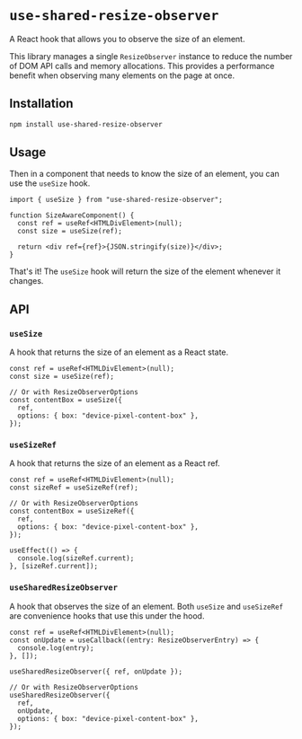 # `use-shared-resize-observer`

A React hook that allows you to observe the size of an element.

This library manages a single `ResizeObserver` instance to reduce the number of DOM API calls and memory allocations.
This provides a performance benefit when observing many elements on the page at once.

## Installation

```bash
npm install use-shared-resize-observer
```

## Usage

Then in a component that needs to know the size of an element, you can use the `useSize` hook.

```tsx
import { useSize } from "use-shared-resize-observer";

function SizeAwareComponent() {
  const ref = useRef<HTMLDivElement>(null);
  const size = useSize(ref);

  return <div ref={ref}>{JSON.stringify(size)}</div>;
}
```

That's it! The `useSize` hook will return the size of the element whenever it changes.

## API

### `useSize`

A hook that returns the size of an element as a React state.

```tsx
const ref = useRef<HTMLDivElement>(null);
const size = useSize(ref);

// Or with ResizeObserverOptions
const contentBox = useSize({
  ref,
  options: { box: "device-pixel-content-box" },
});
```

### `useSizeRef`

A hook that returns the size of an element as a React ref.

```tsx
const ref = useRef<HTMLDivElement>(null);
const sizeRef = useSizeRef(ref);

// Or with ResizeObserverOptions
const contentBox = useSizeRef({
  ref,
  options: { box: "device-pixel-content-box" },
});

useEffect(() => {
  console.log(sizeRef.current);
}, [sizeRef.current]);
```

### `useSharedResizeObserver`

A hook that observes the size of an element.
Both `useSize` and `useSizeRef` are convenience hooks that use this under the hood.

```tsx
const ref = useRef<HTMLDivElement>(null);
const onUpdate = useCallback((entry: ResizeObserverEntry) => {
  console.log(entry);
}, []);

useSharedResizeObserver({ ref, onUpdate });

// Or with ResizeObserverOptions
useSharedResizeObserver({
  ref,
  onUpdate,
  options: { box: "device-pixel-content-box" },
});
```
